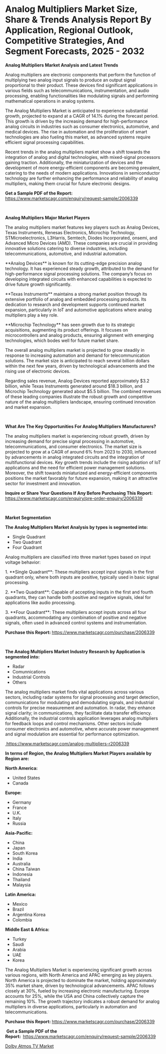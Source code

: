 <p><h1>Analog Multipliers Market Size, Share & Trends Analysis Report By Application, Regional Outlook, Competitive Strategies, And Segment Forecasts, 2025 - 2032</h1></p><p><strong>Analog Multipliers Market Analysis and Latest Trends</strong></p>
<p><p>Analog multipliers are electronic components that perform the function of multiplying two analog input signals to produce an output signal proportional to their product. These devices find significant applications in various fields such as telecommunications, instrumentation, and audio processing, enabling functionalities like modulating signals and performing mathematical operations in analog systems.</p><p>The Analog Multipliers Market is anticipated to experience substantial growth, projected to expand at a CAGR of 14.1% during the forecast period. This growth is driven by the increasing demand for high-performance analog circuits in industries such as consumer electronics, automotive, and medical devices. The rise in automation and the proliferation of smart technologies are also fueling this market, as advanced systems require efficient signal processing capabilities.</p><p>Recent trends in the analog multipliers market show a shift towards the integration of analog and digital technologies, with mixed-signal processors gaining traction. Additionally, the miniaturization of devices and the development of more energy-efficient components are becoming prevalent, catering to the needs of modern applications. Innovations in semiconductor technology are further enhancing the performance and reliability of analog multipliers, making them crucial for future electronic designs.</p></p>
<p><strong>Get a Sample PDF of the Report:&nbsp;</strong> <a href="https://www.marketscagr.com/enquiry/request-sample/2006339?utm_campaign=2014&utm_medium=2&utm_source=Github&utm_content=ia&utm_term=11022025&utm_id=analog-multipliers">https://www.marketscagr.com/enquiry/request-sample/2006339</a></p>
<p>&nbsp;</p>
<p><strong>Analog Multipliers Major Market Players</strong></p>
<p><p>The analog multipliers market features key players such as Analog Devices, Texas Instruments, Renesas Electronics, Microchip Technology, STMicroelectronics, L3Harris, Semtech, Diodes Incorporated, onsemi, and Advanced Micro Devices (AMD). These companies are crucial in providing innovative solutions catering to diverse industries, including telecommunications, automotive, and industrial automation.</p><p>**Analog Devices** is known for its cutting-edge precision analog technology. It has experienced steady growth, attributed to the demand for high-performance signal processing solutions. The company’s focus on developing integrated circuits with enhanced capabilities is expected to drive future growth significantly.</p><p>**Texas Instruments** maintains a strong market position through its extensive portfolio of analog and embedded processing products. Its dedication to research and development supports continued market expansion, particularly in IoT and automotive applications where analog multipliers play a key role. </p><p>**Microchip Technology** has seen growth due to its strategic acquisitions, augmenting its product offerings. It focuses on microcontrollers and analog products, ensuring alignment with emerging technologies, which bodes well for future market share.</p><p>The overall analog multipliers market is projected to grow steadily in response to increasing automation and demand for telecommunication solutions. The market size is anticipated to reach several billion dollars within the next few years, driven by technological advancements and the rising use of electronic devices.</p><p>Regarding sales revenue, Analog Devices reported approximately $3.2 billion, while Texas Instruments generated around $18.3 billion, and Microchip Technology generated about $5.5 billion. The combined revenues of these leading companies illustrate the robust growth and competitive nature of the analog multipliers landscape, ensuring continued innovation and market expansion.</p></p>
<p>&nbsp;</p>
<p><strong>What Are The Key Opportunities For Analog Multipliers Manufacturers?</strong></p>
<p><p>The analog multipliers market is experiencing robust growth, driven by increasing demand for precise signal processing in automotive, telecommunications, and consumer electronics. The market size is projected to grow at a CAGR of around 6% from 2023 to 2030, influenced by advancements in analog integrated circuits and the integration of multifunctional devices. Key growth trends include the rising adoption of IoT applications and the need for efficient power management solutions. Moreover, the shift towards miniaturized and energy-efficient components positions the market favorably for future expansion, making it an attractive sector for investment and innovation.</p></p>
<p><strong>Inquire or Share Your Questions If Any Before Purchasing This Report:</strong> <a href="https://www.marketscagr.com/enquiry/pre-order-enquiry/2006339?utm_campaign=2014&utm_medium=2&utm_source=Github&utm_content=ia&utm_term=11022025&utm_id=analog-multipliers">https://www.marketscagr.com/enquiry/pre-order-enquiry/2006339</a></p>
<p>&nbsp;</p>
<p><strong>Market Segmentation</strong></p>
<p><strong>The Analog Multipliers Market Analysis by types is segmented into:</strong></p>
<p><ul><li>Single Quadrant</li><li>Two Quadrant</li><li>Four Quadrant</li></ul></p>
<p><p>Analog multipliers are classified into three market types based on input voltage behavior: </p><p>1. **Single Quadrant**: These multipliers accept input signals in the first quadrant only, where both inputs are positive, typically used in basic signal processing. </p><p>2. **Two Quadrant**: Capable of accepting inputs in the first and fourth quadrants, they can handle both positive and negative signals, ideal for applications like audio processing.</p><p>3. **Four Quadrant**: These multipliers accept inputs across all four quadrants, accommodating any combination of positive and negative signals, often used in advanced control systems and instrumentation.</p></p>
<p><strong>Purchase this Report:&nbsp;</strong><a href="https://www.marketscagr.com/purchase/2006339?utm_campaign=2014&utm_medium=2&utm_source=Github&utm_content=ia&utm_term=11022025&utm_id=analog-multipliers">https://www.marketscagr.com/purchase/2006339</a></p>
<p>&nbsp;</p>
<p><strong>The Analog Multipliers Market Industry Research by Application is segmented into:</strong></p>
<p><ul><li>Radar</li><li>Comunnications</li><li>Industrial Controls</li><li>Others</li></ul></p>
<p><p>The analog multipliers market finds vital applications across various sectors, including radar systems for signal processing and target detection, communications for modulating and demodulating signals, and industrial controls for precise measurement and automation. In radar, they enhance signal clarity; in communications, they facilitate data transfer efficiency. Additionally, the industrial controls application leverages analog multipliers for feedback loops and control mechanisms. Other sectors include consumer electronics and automotive, where accurate power management and signal modulation are essential for performance optimization.</p></p>
<p><a href="https://www.marketscagr.com/analog-multipliers-r2006339?utm_campaign=2014&utm_medium=2&utm_source=Github&utm_content=ia&utm_term=11022025&utm_id=analog-multipliers">&nbsp;https://www.marketscagr.com/analog-multipliers-r2006339</a></p>
<p><strong>In terms of Region, the Analog Multipliers Market Players available by Region are:</strong></p>
<p>
    <p> <strong> North America: </strong>
        <ul>
            <li>United States</li>
            <li>Canada</li>
        </ul>
        </p> 
    <p> <strong> Europe: </strong>
        <ul>
            <li>Germany</li>
            <li>France</li>
            <li>U.K.</li>
            <li>Italy</li>
            <li>Russia</li>
        </ul>
        </p> 
    <p> <strong> Asia-Pacific: </strong>
        <ul>
            <li>China</li>
            <li>Japan</li>
            <li>South Korea</li>
            <li>India</li>
            <li>Australia</li>
            <li>China Taiwan</li>
            <li>Indonesia</li>
            <li>Thailand</li>
            <li>Malaysia</li>
        </ul>
        </p> 
    <p> <strong> Latin America: </strong>
        <ul>
            <li>Mexico</li>
            <li>Brazil</li>
            <li>Argentina Korea</li>
            <li>Colombia</li>
        </ul>
        </p> 
    <p> <strong> Middle East & Africa: </strong>
        <ul>
            <li>Turkey</li>
            <li>Saudi</li>
            <li>Arabia</li>
            <li>UAE</li>
            <li>Korea</li>
        </ul>
    </p>
    </p>
<p><p>The Analog Multipliers Market is experiencing significant growth across various regions, with North America and APAC emerging as key players. North America is projected to dominate the market, holding approximately 35% market share, driven by technological advancements. APAC follows closely at 30%, fueled by increasing electronic manufacturing. Europe accounts for 25%, while the USA and China collectively capture the remaining 10%. The growth trajectory indicates a robust demand for analog multipliers in diverse applications, particularly in automation and telecommunications.</p></p>
<p><strong>Purchase this Report: </strong><a href="https://www.marketscagr.com/purchase/2006339?utm_campaign=2014&utm_medium=2&utm_source=Github&utm_content=ia&utm_term=11022025&utm_id=analog-multipliers">https://www.marketscagr.com/purchase/2006339</a></p>
<p>&nbsp;<strong>Get a Sample PDF of the Report:&nbsp;&nbsp;</strong><a href="https://www.marketscagr.com/enquiry/request-sample/2006339?utm_campaign=2014&utm_medium=2&utm_source=Github&utm_content=ia&utm_term=11022025&utm_id=analog-multipliers">https://www.marketscagr.com/enquiry/request-sample/2006339</a></p>
<p><strong></strong></p>
<p><p><a href="https://github.com/JosephineMcguire65/Market-Research-Report-List-1/blob/main/dolby-atmos-tv-market.md?utm_campaign=2014&utm_medium=2&utm_source=Github&utm_content=ia&utm_term=11022025&utm_id=analog-multipliers">Dolby Atmos TV Market</a></p></p>